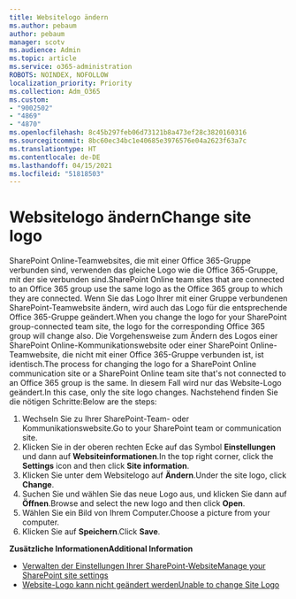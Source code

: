 ```yaml
---
title: Websitelogo ändern
ms.author: pebaum
author: pebaum
manager: scotv
ms.audience: Admin
ms.topic: article
ms.service: o365-administration
ROBOTS: NOINDEX, NOFOLLOW
localization_priority: Priority
ms.collection: Adm_O365
ms.custom:
- "9002502"
- "4869"
- "4870"
ms.openlocfilehash: 8c45b297feb06d73121b8a473ef28c3820160316
ms.sourcegitcommit: 8bc60ec34bc1e40685e3976576e04a2623f63a7c
ms.translationtype: HT
ms.contentlocale: de-DE
ms.lasthandoff: 04/15/2021
ms.locfileid: "51818503"
---
```

# <a name="change-site-logo"></a><span data-ttu-id="09020-102">Websitelogo ändern</span><span class="sxs-lookup"><span data-stu-id="09020-102">Change site logo</span></span>

<span data-ttu-id="09020-103">SharePoint Online-Teamwebsites, die mit einer Office 365-Gruppe verbunden sind, verwenden das gleiche Logo wie die Office 365-Gruppe, mit der sie verbunden sind.</span><span class="sxs-lookup"><span data-stu-id="09020-103">SharePoint Online team sites that are connected to an Office 365 group use the same logo as the Office 365 group to which they are connected.</span></span> <span data-ttu-id="09020-104">Wenn Sie das Logo Ihrer mit einer Gruppe verbundenen SharePoint-Teamwebsite ändern, wird auch das Logo für die entsprechende Office 365-Gruppe geändert.</span><span class="sxs-lookup"><span data-stu-id="09020-104">When you change the logo for your SharePoint group-connected team site, the logo for the corresponding Office 365 group will change also.</span></span> <span data-ttu-id="09020-105">Die Vorgehensweise zum Ändern des Logos einer SharePoint Online-Kommunikationswebsite oder einer SharePoint Online-Teamwebsite, die nicht mit einer Office 365-Gruppe verbunden ist, ist identisch.</span><span class="sxs-lookup"><span data-stu-id="09020-105">The process for changing the logo for a SharePoint Online communication site or a SharePoint Online team site that's not connected to an Office 365 group is the same.</span></span> <span data-ttu-id="09020-106">In diesem Fall wird nur das Website-Logo geändert.</span><span class="sxs-lookup"><span data-stu-id="09020-106">In this case, only the site logo changes.</span></span> <span data-ttu-id="09020-107">Nachstehend finden Sie die nötigen Schritte:</span><span class="sxs-lookup"><span data-stu-id="09020-107">Below are the steps:</span></span>

1. <span data-ttu-id="09020-108">Wechseln Sie zu Ihrer SharePoint-Team- oder Kommunikationswebsite.</span><span class="sxs-lookup"><span data-stu-id="09020-108">Go to your SharePoint team or communication site.</span></span>
2. <span data-ttu-id="09020-109">Klicken Sie in der oberen rechten Ecke auf das Symbol **Einstellungen** und dann auf **Websiteinformationen**.</span><span class="sxs-lookup"><span data-stu-id="09020-109">In the top right corner, click the **Settings** icon and then click **Site information**.</span></span>
3. <span data-ttu-id="09020-110">Klicken Sie unter dem Websitelogo auf **Ändern**.</span><span class="sxs-lookup"><span data-stu-id="09020-110">Under the site logo, click **Change**.</span></span>
4. <span data-ttu-id="09020-111">Suchen Sie und wählen Sie das neue Logo aus, und klicken Sie dann auf **Öffnen**.</span><span class="sxs-lookup"><span data-stu-id="09020-111">Browse and select the new logo and then click **Open**.</span></span>
5. <span data-ttu-id="09020-112">Wählen Sie ein Bild von Ihrem Computer.</span><span class="sxs-lookup"><span data-stu-id="09020-112">Choose a picture from your computer.</span></span>
6. <span data-ttu-id="09020-113">Klicken Sie auf **Speichern**.</span><span class="sxs-lookup"><span data-stu-id="09020-113">Click **Save**.</span></span>

<span data-ttu-id="09020-114">**Zusätzliche Informationen**</span><span class="sxs-lookup"><span data-stu-id="09020-114">**Additional Information**</span></span>

- [<span data-ttu-id="09020-115">Verwalten der Einstellungen Ihrer SharePoint-Website</span><span class="sxs-lookup"><span data-stu-id="09020-115">Manage your SharePoint site settings</span></span>](https://support.office.com/article/manage-your-sharepoint-site-settings-8376034d-d0c7-446e-9178-6ab51c58df42)
- [<span data-ttu-id="09020-116">Website-Logo kann nicht geändert werden</span><span class="sxs-lookup"><span data-stu-id="09020-116">Unable to change Site Logo</span></span>](https://docs.microsoft.com/sharepoint/troubleshoot/sites/error-when-changing-o365-site-logo)
